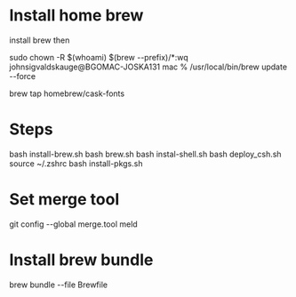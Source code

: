 # Install home brew

install brew then

sudo chown -R $(whoami) $(brew --prefix)/*:wq
johnsigvaldskauge@BGOMAC-JOSKA131 mac % /usr/local/bin/brew update --force 

brew tap homebrew/cask-fonts 


# Steps
bash install-brew.sh
bash brew.sh
bash instal-shell.sh
bash deploy_csh.sh
source ~/.zshrc
bash install-pkgs.sh

# Set merge tool
git config --global merge.tool meld


# Install brew bundle
brew bundle --file Brewfile

